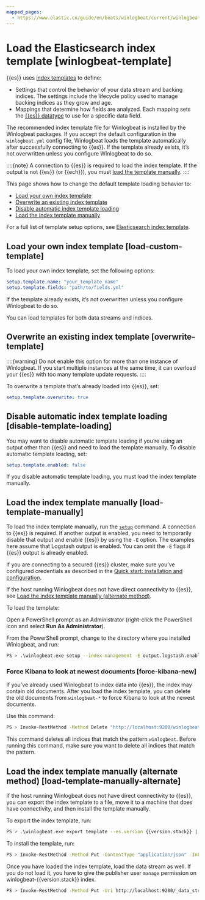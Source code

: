 ```yaml
---
mapped_pages:
  - https://www.elastic.co/guide/en/beats/winlogbeat/current/winlogbeat-template.html
---
```


# Load the Elasticsearch index template [winlogbeat-template]

{{es}} uses [index templates](docs-content://manage-data/data-store/templates.md) to define:

* Settings that control the behavior of your data stream and backing indices. The settings include the lifecycle policy used to manage backing indices as they grow and age.
* Mappings that determine how fields are analyzed. Each mapping sets the [{{es}} datatype](elasticsearch://reference/elasticsearch/mapping-reference/field-data-types.md) to use for a specific data field.

The recommended index template file for Winlogbeat is installed by the Winlogbeat packages. If you accept the default configuration in the `winlogbeat.yml` config file, Winlogbeat loads the template automatically after successfully connecting to {{es}}. If the template already exists, it’s not overwritten unless you configure Winlogbeat to do so.

::::{note}
A connection to {{es}} is required to load the index template. If the output is not {{es}} (or {{ech}}), you must [load the template manually](#load-template-manually).
::::


This page shows how to change the default template loading behavior to:

* [Load your own index template](#load-custom-template)
* [Overwrite an existing index template](#overwrite-template)
* [Disable automatic index template loading](#disable-template-loading)
* [Load the index template manually](#load-template-manually)

For a full list of template setup options, see [Elasticsearch index template](/reference/winlogbeat/configuration-template.md).


## Load your own index template [load-custom-template]

To load your own index template, set the following options:

```yaml
setup.template.name: "your_template_name"
setup.template.fields: "path/to/fields.yml"
```

If the template already exists, it’s not overwritten unless you configure Winlogbeat to do so.

You can load templates for both data streams and indices.


## Overwrite an existing index template [overwrite-template]

::::{warning}
Do not enable this option for more than one instance of Winlogbeat. If you start multiple instances at the same time, it can overload your {{es}} with too many template update requests.
::::


To overwrite a template that’s already loaded into {{es}}, set:

```yaml
setup.template.overwrite: true
```


## Disable automatic index template loading [disable-template-loading]

You may want to disable automatic template loading if you’re using an output other than {{es}} and need to load the template manually. To disable automatic template loading, set:

```yaml
setup.template.enabled: false
```

If you disable automatic template loading, you must load the index template manually.


## Load the index template manually [load-template-manually]

To load the index template manually, run the [`setup`](/reference/winlogbeat/command-line-options.md#setup-command) command. A connection to {{es}} is required.  If another output is enabled, you need to temporarily disable that output and enable {{es}} by using the `-E` option. The examples here assume that Logstash output is enabled. You can omit the `-E` flags if {{es}} output is already enabled.

If you are connecting to a secured {{es}} cluster, make sure you’ve configured credentials as described in the [Quick start: installation and configuration](/reference/winlogbeat/winlogbeat-installation-configuration.md).

If the host running Winlogbeat does not have direct connectivity to {{es}}, see [Load the index template manually (alternate method)](#load-template-manually-alternate).

To load the template:

Open a PowerShell prompt as an Administrator (right-click the PowerShell icon and select **Run As Administrator**).

From the PowerShell prompt, change to the directory where you installed Winlogbeat, and run:

```sh
PS > .\winlogbeat.exe setup --index-management -E output.logstash.enabled=false -E 'output.elasticsearch.hosts=["localhost:9200"]'
```


### Force Kibana to look at newest documents [force-kibana-new]

If you’ve already used Winlogbeat to index data into {{es}}, the index may contain old documents. After you load the index template, you can delete the old documents from `winlogbeat-*` to force Kibana to look at the newest documents.

Use this command:

```sh
PS > Invoke-RestMethod -Method Delete "http://localhost:9200/winlogbeat-*"
```

This command deletes all indices that match the pattern `winlogbeat`. Before running this command, make sure you want to delete all indices that match the pattern.


## Load the index template manually (alternate method) [load-template-manually-alternate]

If the host running Winlogbeat does not have direct connectivity to {{es}}, you can export the index template to a file, move it to a machine that does have connectivity, and then install the template manually.

To export the index template, run:

```sh subs=true
PS > .\winlogbeat.exe export template --es.version {{version.stack}} | Out-File -Encoding UTF8 winlogbeat.template.json
```

To install the template, run:

```sh subs=true
PS > Invoke-RestMethod -Method Put -ContentType "application/json" -InFile winlogbeat.template.json -Uri http://localhost:9200/_index_template/winlogbeat-{{version.stack}}
```

Once you have loaded the index template, load the data stream as well. If you do not load it, you have to give the publisher user `manage` permission on winlogbeat-{{version.stack}} index.

```sh subs=true
PS > Invoke-RestMethod -Method Put -Uri http://localhost:9200/_data_stream/winlogbeat-{{version.stack}}
```

